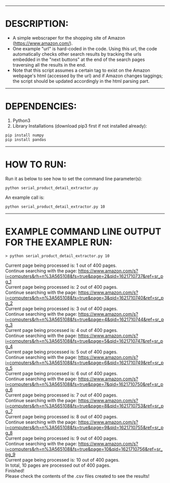 ------------------------------
# DESCRIPTION:

- A simple webscraper for the shopping site of Amazon (https://www.amazon.com/).
- One example "url" is hard-coded in the code. Using this url, the code automatically checks other search results by tracking the urls embedded in the "next buttons" at the end of the search pages traversing all the results in the end. 
- Note that this script assumes a certain tag to exist on the Amazon webpage's html (accessed by the url) and if Amazon changes taggings; the script should be updated accordingly in the html parsing part.
------------------------------
# DEPENDENCIES:

1) Python3
2) Library Installations (download pip3 first if not installed already):
```
pip install numpy
pip install pandas
```
------------------------------
# HOW TO RUN:
Run it as below to see how to set the command line parameter(s):
```
python serial_product_detail_extractor.py
```
An example call is:  
```
python serial_product_detail_extractor.py 10
```
------------------------------
# EXAMPLE COMMAND LINE OUTPUT FOR THE EXAMPLE RUN:

```
> python serial_product_detail_extractor.py 10
```

Current page being processed is:  1 out of 400 pages.  
Continue searching with the page: https://www.amazon.com/s?i=computers&rh=n%3A565108&fs=true&page=2&qid=1621710737&ref=sr_pg_1  
Current page being processed is:  2 out of 400 pages.  
Continue searching with the page: https://www.amazon.com/s?i=computers&rh=n%3A565108&fs=true&page=3&qid=1621710740&ref=sr_pg_2  
Current page being processed is:  3 out of 400 pages.  
Continue searching with the page: https://www.amazon.com/s?i=computers&rh=n%3A565108&fs=true&page=4&qid=1621710744&ref=sr_pg_3  
Current page being processed is:  4 out of 400 pages.  
Continue searching with the page: https://www.amazon.com/s?i=computers&rh=n%3A565108&fs=true&page=5&qid=1621710747&ref=sr_pg_4  
Current page being processed is:  5 out of 400 pages.  
Continue searching with the page: https://www.amazon.com/s?i=computers&rh=n%3A565108&fs=true&page=6&qid=1621710749&ref=sr_pg_5  
Current page being processed is:  6 out of 400 pages.  
Continue searching with the page: https://www.amazon.com/s?i=computers&rh=n%3A565108&fs=true&page=7&qid=1621710750&ref=sr_pg_6  
Current page being processed is:  7 out of 400 pages.  
Continue searching with the page: https://www.amazon.com/s?i=computers&rh=n%3A565108&fs=true&page=8&qid=1621710753&ref=sr_pg_7  
Current page being processed is:  8 out of 400 pages.  
Continue searching with the page: https://www.amazon.com/s?i=computers&rh=n%3A565108&fs=true&page=9&qid=1621710755&ref=sr_pg_8  
Current page being processed is:  9 out of 400 pages.  
Continue searching with the page:  https://www.amazon.com/s?i=computers&rh=n%3A565108&fs=true&page=10&qid=1621710756&ref=sr_pg_9  
Current page being processed is:  10 out of 400 pages.  
In total, 10 pages are processed out of 400 pages.  
Finished!  
Please check the contents of the .csv files created to see the results!  
